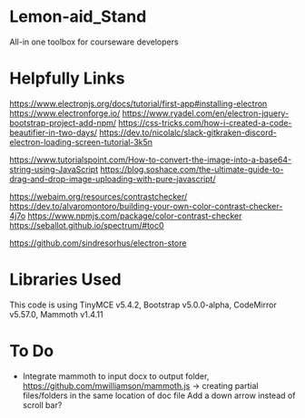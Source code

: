 # Lemon-aid_Stand
All-in one toolbox for courseware developers

# Helpfully Links
https://www.electronjs.org/docs/tutorial/first-app#installing-electron
https://www.electronforge.io/
https://www.ryadel.com/en/electron-jquery-bootstrap-project-add-npm/
https://css-tricks.com/how-i-created-a-code-beautifier-in-two-days/
https://dev.to/nicolalc/slack-gitkraken-discord-electron-loading-screen-tutorial-3k5n

https://www.tutorialspoint.com/How-to-convert-the-image-into-a-base64-string-using-JavaScript
https://blog.soshace.com/the-ultimate-guide-to-drag-and-drop-image-uploading-with-pure-javascript/

https://webaim.org/resources/contrastchecker/
https://dev.to/alvaromontoro/building-your-own-color-contrast-checker-4j7o
https://www.npmjs.com/package/color-contrast-checker
https://seballot.github.io/spectrum/#toc0

https://github.com/sindresorhus/electron-store


# Libraries Used
This code is using TinyMCE v5.4.2, Bootstrap v5.0.0-alpha, CodeMirror v5.57.0, Mammoth v1.4.11

# To Do
- Integrate mammoth to input docx to output folder, https://github.com/mwilliamson/mammoth.js -> creating partial files/folders in the same location of doc file
Add a down arrow instead of scroll bar?